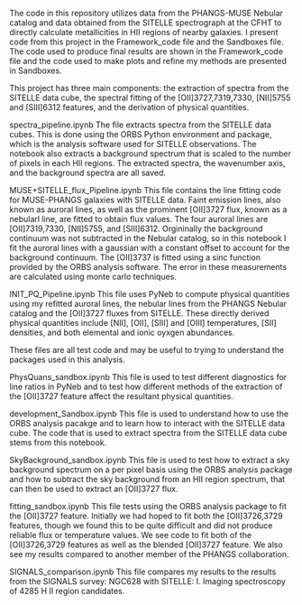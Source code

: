 The code in this repository utilizes data from the PHANGS-MUSE Nebular catalog and data obtained from the SITELLE spectrograph at the CFHT to directly calculate metallicities in HII regions of nearby galaxies. I present code from this project in the Framework_code file and the Sandboxes file. The code used to produce final results are shown in the Framework_code file and the code used to make plots and refine my methods are presented in Sandboxes.


This project has three main components: the extraction of spectra from the SITELLE data cube, the spectral fitting of the [OII]3727,7319,7330, [NII]5755 and [SIII]6312 features, and the derivation of physical quantities.

spectra_pipeline.ipynb The file extracts spectra from the SITELLE data cubes. This is done using the ORBS Python environment and package, which is the analysis software used for SITELLE observations. The notebook also extracts a background spectrum that is scaled to the number of pixels in each HII regions. The extracted spectra, the wavenumber axis, and the background spectra are all saved.

MUSE+SITELLE_flux_Pipeline.ipynb This file contains the line fitting code for MUSE-PHANGS galaxies with SITELLE data. Faint emission lines, also known as auroral lines, as well as the prominent [OII]3727 flux, known as a nebularl line, are fitted to obtain flux values. The four auroral lines are [OII]7319,7330, [NII]5755, and [SIII]6312. Orgininally the background continuum was not subtracted in the Nebular catalog, so in this notebook I fit the auroral lines with a gaussian with a constant offset to account for the background continuum. The [OII]3737 is fitted using a sinc function provided by the ORBS analysis software. The error in these measurements are calculated using monte carlo techniques.

INIT_PQ_Pipeline.ipynb This file uses PyNeb to compute physical quantities using my refitted auroral lines, the nebular lines from the PHANGS Nebular catalog and the [OII]3727 fluxes from SITELLE. These directly derived physical quantities include [NII], [OII], [SIII] and [OIII] temperatures, [SII] densities, and both elemental and ionic oyxgen abundances.


These files are all test code and may be useful to trying to understand the packages used in this analysis.

PhysQuans_sandbox.ipynb This file is used to test different diagnostics for line ratios in PyNeb and to test how different methods of the extraction of the [OII]3727 feature affect the resultant physical quantities.

development_Sandbox.ipynb This file is used to understand how to use the ORBS analysis pacakge and to learn how to interact with the SITELLE data cube. The code that is used to extract spectra from the SITELLE data cube stems from this notebook.

SkyBackground_sandbox.ipynb This file is used to test how to extract a sky background spectrum on a per pixel basis using the ORBS analysis package and how to subtract the sky background from an HII region spectrum, that can then be used to extract an [OII]3727 flux.

fitting_sandbox.ipynb This file tests using the ORBS analysis package to fit the [OII]3727 feature. Initially we had hoped to fit both the [OII]3726,3729 features, though we found this to be quite difficult and did not produce reliable flux or temperature values. We see code to fit both of the [OII]3726,3729 features as well as the blended [OII]3727 feature. We also see my results compared to another member of the PHANGS collaboration.

SIGNALS_comparison.ipynb This file compares my results to the results from the SIGNALS survey: NGC628 with SITELLE: I. Imaging spectroscopy of 4285 H II region candidates.